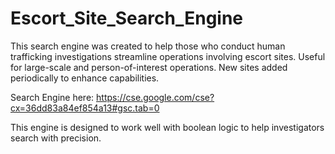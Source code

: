 # Escort_Site_Search_Engine
This search engine was created to help those who conduct human trafficking investigations streamline operations involving escort sites. Useful for large-scale and person-of-interest operations. New sites added periodically to enhance capabilities. 

Search Engine here: https://cse.google.com/cse?cx=36dd83a84ef854a13#gsc.tab=0

This engine is designed to work well with boolean logic to help investigators search with precision.

